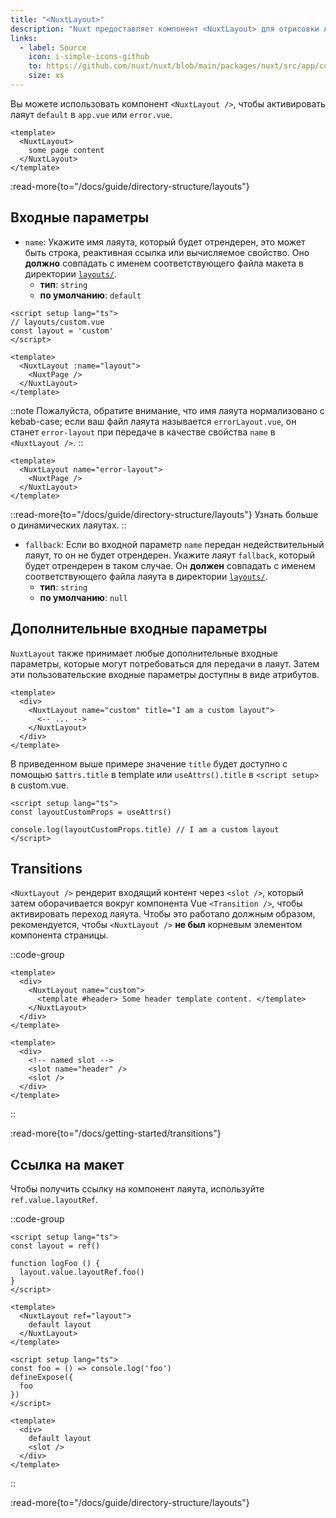 ```yaml
---
title: "<NuxtLayout>"
description: "Nuxt предоставляет компонент <NuxtLayout> для отрисовки лаяута на страницах и страницах с ошибками."
links:
  - label: Source
    icon: i-simple-icons-github
    to: https://github.com/nuxt/nuxt/blob/main/packages/nuxt/src/app/components/nuxt-layout.ts
    size: xs
---
```


Вы можете использовать компонент `<NuxtLayout />`, чтобы активировать лаяут `default` в `app.vue` или `error.vue`.

```vue [app.vue]
<template>
  <NuxtLayout>
    some page content
  </NuxtLayout>
</template>
```

:read-more{to="/docs/guide/directory-structure/layouts"}

## Входные параметры

- `name`: Укажите имя лаяута, который будет отрендерен, это может быть строка, реактивная ссылка или вычисляемое свойство. Оно **должно** совпадать с именем соответствующего файла макета в директории [`layouts/`](/docs/guide/directory-structure/layouts).
  - **тип**: `string`
  - **по умолчанию**: `default`

```vue [pages/index.vue]
<script setup lang="ts">
// layouts/custom.vue
const layout = 'custom'
</script>

<template>
  <NuxtLayout :name="layout">
    <NuxtPage />
  </NuxtLayout>
</template>
```

::note
Пожалуйста, обратите внимание, что имя лаяута нормализовано с kebab-case; если ваш файл лаяута называется `errorLayout.vue`, он станет `error-layout` при передаче в качестве свойства `name` в `<NuxtLayout />`.
::

```vue [error.vue]
<template>
  <NuxtLayout name="error-layout">
    <NuxtPage />
  </NuxtLayout>
</template>
```

::read-more{to="/docs/guide/directory-structure/layouts"}
Узнать больше о динамических лаяутах.
::

- `fallback`: Если во входной параметр `name` передан недействительный лаяут, то он не будет отрендерен. Укажите лаяут `fallback`, который будет отрендерен в таком случае. Он **должен** совпадать с именем соответствующего файла лаяута в директории [`layouts/`](/docs/guide/directory-structure/layouts).
  - **тип**: `string`
  - **по умолчанию**: `null`

## Дополнительные входные параметры

`NuxtLayout` также принимает любые дополнительные входные параметры, которые могут потребоваться для передачи в лаяут. Затем эти пользовательские входные параметры доступны в виде атрибутов.

```vue [pages/some-page.vue]
<template>
  <div>
    <NuxtLayout name="custom" title="I am a custom layout">
      <-- ... -->
    </NuxtLayout>
  </div>
</template>
```

В приведенном выше примере значение `title` будет доступно с помощью `$attrs.title` в template или `useAttrs().title` в `<script setup>` в custom.vue.

```vue [layouts/custom.vue]
<script setup lang="ts">
const layoutCustomProps = useAttrs()

console.log(layoutCustomProps.title) // I am a custom layout
</script>
```

## Transitions

`<NuxtLayout />` рендерит входящий контент через `<slot />`, который затем оборачивается вокруг компонента Vue `<Transition />`, чтобы активировать переход лаяута. Чтобы это работало должным образом, рекомендуется, чтобы `<NuxtLayout />` **не был** корневым элементом компонента страницы.

::code-group

```vue [pages/index.vue]
<template>
  <div>
    <NuxtLayout name="custom">
      <template #header> Some header template content. </template>
    </NuxtLayout>
  </div>
</template>
```

```vue [layouts/custom.vue]
<template>
  <div>
    <!-- named slot -->
    <slot name="header" />
    <slot />
  </div>
</template>
```

::

:read-more{to="/docs/getting-started/transitions"}

## Ссылка на макет

Чтобы получить ссылку на компонент лаяута, используйте `ref.value.layoutRef`.

::code-group

```vue [app.vue]
<script setup lang="ts">
const layout = ref()

function logFoo () {
  layout.value.layoutRef.foo()
}
</script>

<template>
  <NuxtLayout ref="layout">
    default layout
  </NuxtLayout>
</template>
```

```vue [layouts/default.vue]
<script setup lang="ts">
const foo = () => console.log('foo')
defineExpose({
  foo
})
</script>

<template>
  <div>
    default layout
    <slot />
  </div>
</template>
```

::

:read-more{to="/docs/guide/directory-structure/layouts"}
